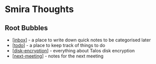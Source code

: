 # Smira Thoughts


## Root Bubbles

- [[inbox]] - a place to write down quick notes to be categorised later
- [[todo]] - a place to keep track of things to do
- [[disk-encryption]] - everything about Talos disk encryption
- [[next-meeting]] - notes for the next meeting

[//begin]: # "Autogenerated link references for markdown compatibility"
[inbox]: inbox "Inbox"
[foam-tips]: foam-tips "Foam tips"
[todo]: todo "Todo"
[disk-encryption]: disk-encryption "Disk Encryption"
[next-meeting]: next-meeting "Next Meeting Notes"
[//end]: # "Autogenerated link references"
